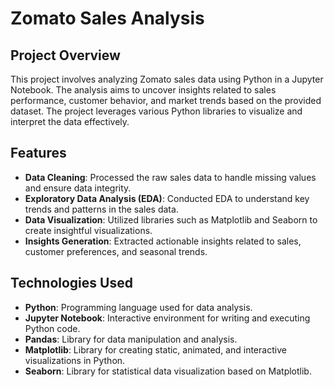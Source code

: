 # Zomato Sales Analysis

## Project Overview

This project involves analyzing Zomato sales data using Python in a Jupyter Notebook. The analysis aims to uncover insights related to sales performance, customer behavior, and market trends based on the provided dataset. The project leverages various Python libraries to visualize and interpret the data effectively.

## Features

- **Data Cleaning**: Processed the raw sales data to handle missing values and ensure data integrity.
- **Exploratory Data Analysis (EDA)**: Conducted EDA to understand key trends and patterns in the sales data.
- **Data Visualization**: Utilized libraries such as Matplotlib and Seaborn to create insightful visualizations.
- **Insights Generation**: Extracted actionable insights related to sales, customer preferences, and seasonal trends.

## Technologies Used

- **Python**: Programming language used for data analysis.
- **Jupyter Notebook**: Interactive environment for writing and executing Python code.
- **Pandas**: Library for data manipulation and analysis.
- **Matplotlib**: Library for creating static, animated, and interactive visualizations in Python.
- **Seaborn**: Library for statistical data visualization based on Matplotlib.

